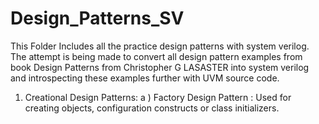 # Design_Patterns_SV
This Folder Includes all the practice design patterns with system verilog. The attempt is being made to convert all design pattern examples from book Design Patterns from Christopher G LASASTER into system verilog and introspecting these examples further with UVM source code. 

1. Creational Design Patterns: 
    a ) Factory Design Pattern : Used for creating objects, configuration constructs or class initializers. 
    
      
